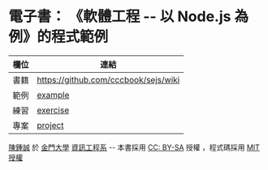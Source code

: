 # 電子書： 《軟體工程 -- 以 Node.js 為例》的程式範例


欄位   | 連結
-------|---------------------------------------
書籍   |  https://github.com/cccbook/sejs/wiki
範例   |  [example](example)
練習   |  [exercise](exercise)
專案   |  [project](project)

[陳鍾誠](http://www.nqu.edu.tw/educsie/index.php?act=blog&code=list&ids=4) 於 [金門大學](http://www.nqu.edu.tw/) [資訊工程系](http://www.nqu.edu.tw/educsie/index.php) -- 本書採用 [CC: BY-SA](https://zh.wikipedia.org/zh-hant/Wikipedia%3ACC_BY-SA_3.0%E5%8D%8F%E8%AE%AE%E6%96%87%E6%9C%AC) 授權 ，程式碼採用 [MIT 授權](LICENSE)
